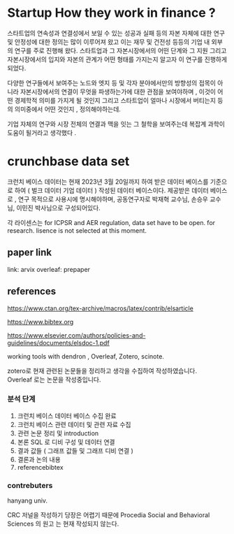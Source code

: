 # Startup How they work in finance ? 
스타트업의 연속성과 연결성에서 보일 수 있는 성공과 실패 등의 자본 자체에 대한 연구 및 안정성에 대한 정의는 많이 이루어져 왔고 이는 재무 및 건전성 등등의 기업 내 외부의 연구를 주로 진행해 왔다. 스타트업과 그 자본시장에서의 어떤 단계와 그 지원 그리고 자본시장에서의 입지와 자본의 관계가 어떤 형태를 가지는지 알고자 이 연구를 진행하게 되었다. 

다양한 연구들에서 보여주는 노드와 엣지 등 및 각자 분야에서만의 방향성의 접목이 아니라 자본시장에서의 연결이 무엇을 파생하는가에 대한 관점을 보여야하며 , 이것이 어떤 경제학적 의미를 가지게 될 것인지 그리고 스타트업이 얼마나 시장에서 버티는지 등의 의미중에서 어떤 것인지 , 정의해야하는데. 

기업 자체의 연구와 시장 전체의 연결과 맥을 잇는 그 철학을 보여주는데 복잡계 과학이 도움이 될거라고 생각했다 . 




# crunchbase data set 
크런치 베이스 데이터는 현재 
2023년 3월 20일까지 하여 받은 데이터 베이스를 기준으로 하여 ( 벌크 데이터 기업 데이터 ) 작성된 데이터 베이스이다. 제공받은 데이터 베이스로 , 연구 목적으로 사용시에 명시해야하며, 공동연구자로 박재혁 교수님, 손승우 교수님, 이민진 박사님으로 구성되어있다. 

각 라이센스는 
for ICPSR and AER regulation, data set have to be open. for research. 
lisence is not selected at this moment. 

## paper link

link: arvix
overleaf: prepaper



## references
https://www.ctan.org/tex-archive/macros/latex/contrib/elsarticle

https://www.bibtex.org

https://www.elsevier.com/authors/policies-and-guidelines/documents/elsdoc-1.pdf


working tools with dendron , Overleaf, Zotero, scinote. 

zotero로 현재 관련된 논문들을 정리하고 생각을 수집하여 작성하였습니다.   
Overleaf 로는 논문을 작성중입니다.   


### 분석 단계 

1. 크런치 베이스 데이터 베이스 수집 완료 
2. 크런치 베이스 관련 데이터 및 관련 자료 수집 
3. 관련 논문  정리  및 introduction 
4. 본론 SQL 로 디비 구성 및 데이터 연결 
5. 결과 값들 ( 그래프 값들 및 그래프 디비 연결 )
6. 결론과 논의 내용 
7. referencebibtex 



### contrebuters
hanyang univ.


CRC 저널을 작성하기 당장은 어렵기 때문에 
Procedia Social and Behavioral Sciences 의 원고 는 현재 작성되지 않는다. 